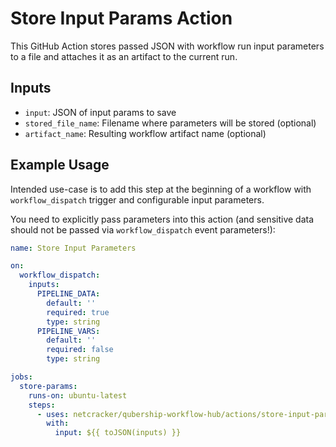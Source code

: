# Store Input Params Action

This GitHub Action stores passed JSON with workflow run input parameters to a file and attaches it as an artifact to the current run.

## Inputs

- `input`: JSON of input params to save
- `stored_file_name`: Filename where parameters will be stored (optional)
- `artifact_name`: Resulting workflow artifact name (optional)

## Example Usage

Intended use-case is to add this step at the beginning of a workflow with `workflow_dispatch` trigger and configurable input parameters.

You need to explicitly pass parameters into this action (and sensitive data should not be passed via `workflow_dispatch` event parameters!):

```yaml
name: Store Input Parameters

on:
  workflow_dispatch:
    inputs:
      PIPELINE_DATA:
        default: ''
        required: true
        type: string
      PIPELINE_VARS:
        default: ''
        required: false
        type: string

jobs:
  store-params:
    runs-on: ubuntu-latest
    steps:
      - uses: netcracker/qubership-workflow-hub/actions/store-input-params@v1.0.3
        with:
          input: ${{ toJSON(inputs) }}
```
